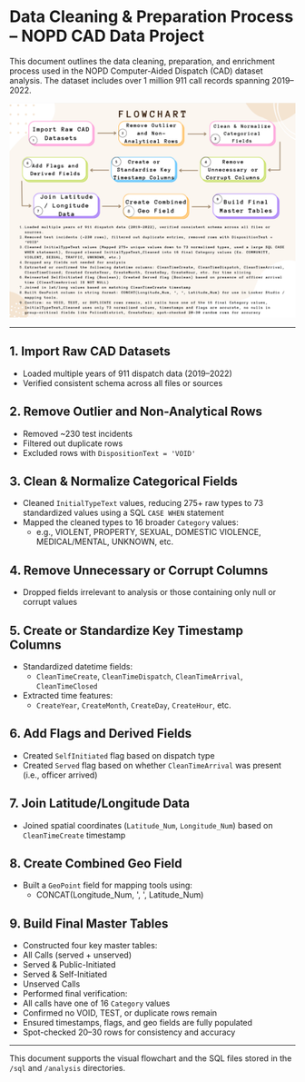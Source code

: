 # Data Cleaning & Preparation Process – NOPD CAD Data Project

This document outlines the data cleaning, preparation, and enrichment process used in the NOPD Computer-Aided Dispatch (CAD) dataset analysis. The dataset includes over 1 million 911 call records spanning 2019–2022.

![Data Cleaning Flowchart](data_cleaning_flowchart.png)

---

## 1. Import Raw CAD Datasets
- Loaded multiple years of 911 dispatch data (2019–2022)
- Verified consistent schema across all files or sources

## 2. Remove Outlier and Non-Analytical Rows
- Removed ~230 test incidents
- Filtered out duplicate rows
- Excluded rows with `DispositionText = 'VOID'`

## 3. Clean & Normalize Categorical Fields
- Cleaned `InitialTypeText` values, reducing 275+ raw types to 73 standardized values using a SQL `CASE WHEN` statement
- Mapped the cleaned types to 16 broader `Category` values:
  - e.g., VIOLENT, PROPERTY, SEXUAL, DOMESTIC VIOLENCE, MEDICAL/MENTAL, UNKNOWN, etc.

## 4. Remove Unnecessary or Corrupt Columns
- Dropped fields irrelevant to analysis or those containing only null or corrupt values

## 5. Create or Standardize Key Timestamp Columns
- Standardized datetime fields:
  - `CleanTimeCreate`, `CleanTimeDispatch`, `CleanTimeArrival`, `CleanTimeClosed`
- Extracted time features:
  - `CreateYear`, `CreateMonth`, `CreateDay`, `CreateHour`, etc.

## 6. Add Flags and Derived Fields
- Created `SelfInitiated` flag based on dispatch type
- Created `Served` flag based on whether `CleanTimeArrival` was present (i.e., officer arrived)

## 7. Join Latitude/Longitude Data
- Joined spatial coordinates (`Latitude_Num`, `Longitude_Num`) based on `CleanTimeCreate` timestamp

## 8. Create Combined Geo Field
- Built a `GeoPoint` field for mapping tools using:
  - CONCAT(Longitude_Num, ', ', Latitude_Num)
  
## 9. Build Final Master Tables
- Constructed four key master tables:
- All Calls (served + unserved)
- Served & Public-Initiated
- Served & Self-Initiated
- Unserved Calls
- Performed final verification:
- All calls have one of 16 `Category` values
- Confirmed no VOID, TEST, or duplicate rows remain
- Ensured timestamps, flags, and geo fields are fully populated
- Spot-checked 20–30 rows for consistency and accuracy

---

This document supports the visual flowchart and the SQL files stored in the `/sql` and `/analysis` directories.
